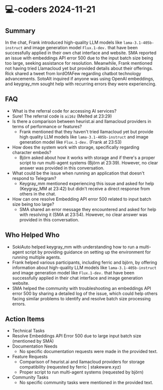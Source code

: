 # 💻-coders 2024-11-21

## Summary

In the chat, Frank introduced high-quality LLM models like `lama-3.1-405b-instruct` and image generation model `Flux.1-dev.` that have been successfully applied in their own chat interface and website. SMA reported an issue with embeddings API error 500 due to the input batch size being too large, seeking assistance for resolution. Meanwhile, Frank mentioned not having tried Llamacloud yet but provided details about their offerings. Rick shared a tweet from lordOfAFew regarding chatbot technology advancements. SotoAlt inquired if anyone was using OpenAI embeddings, and keygray_mm sought help with recurring errors they were experiencing.

## FAQ

- What is the referral code for accessing AI services?
- Sure! The referral code is `ai16z` (Melted at 23:29)
- Is there a comparison between heurist.ai and llamacloud providers in terms of performance or features?
    - Frank mentioned that they haven't tried llamacloud yet but provide high quality LLM models like `lama-3.1-405b-instruct` and image generation model like `Flux.1-dev.` (Frank at 23:53)
- How does the system work with storage, specifically regarding character embeds?
    - Björn asked about how it works with storage and if there's a proper script to run multi-agent systems (Björn at 23:39). However, no clear answer was provided in this conversation.
- What could be the issue when running an application that doesn't respond to Telegram?
    - Keygray_mm mentioned experiencing this issue and asked for help (Keygray_MM at 23:42) but didn't receive a direct response from others in the chat.
- How can one resolve Embedding API error 500 related to input batch size being too large?
    - SMA shared an error message they encountered and asked for help with resolving it (SMA at 23:54). However, no clear answer was provided in this conversation.

## Who Helped Who

- SokiAuto helped keygray_mm with understanding how to run a multi-agent script by providing guidance on setting up the environment for running multiple agents.
- Frank helped various participants, including ferric and björn, by offering information about high-quality LLM models like `lama-3.1-405b-instruct` and image generation model like `Flux.1-dev.` that have been successfully applied in their chat interface and image generation website.
- SMA helped the community with troubleshooting an embeddings API error 500 by sharing a detailed log of the issue, which could help others facing similar problems to identify and resolve batch size processing errors.

## Action Items

- Technical Tasks
- Resolve Embeddings API Error 500 due to large input batch size (mentioned by SMA)
- Documentation Needs
    - No specific documentation requests were made in the provided text.
- Feature Requests
    - Comparison of heurist.ai and llamacloud providers for storage compatibility (requested by ferric | stakeware.xyz)
    - Proper script to run multi-agent systems (requested by björn)
- Community Tasks
    - No specific community tasks were mentioned in the provided text.
